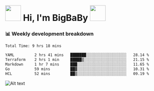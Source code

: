 <!-- Title -->
<h1>
    <img src="https://media.tenor.com/TlyRveJkgo4AAAAi/cloud-cloud-strife.gif" width="50"/>
    Hi, I'm BigBaBy
    <img src="https://media.tenor.com/TlyRveJkgo4AAAAi/cloud-cloud-strife.gif" width="50"/>
</h1>

<h3> 📊 Weekly development breakdown </h3>
<!-- waka-readme-stats -->

<!--START_SECTION:waka-->

```txt
Total Time: 9 hrs 18 mins

YAML         2 hrs 41 mins   ███████░░░░░░░░░░░░░░░░░░   28.14 %
Terraform    2 hrs 1 min     █████▒░░░░░░░░░░░░░░░░░░░   21.15 %
Markdown     1 hr 7 mins     ███░░░░░░░░░░░░░░░░░░░░░░   11.65 %
Go           59 mins         ██▓░░░░░░░░░░░░░░░░░░░░░░   10.31 %
HCL          52 mins         ██▒░░░░░░░░░░░░░░░░░░░░░░   09.19 %
```

<!--END_SECTION:waka-->

![Alt text](https://spotify-recently-played-readme.vercel.app/api?user=21b7yx6vkj66csord5swswvza&count=10&width=1000)
